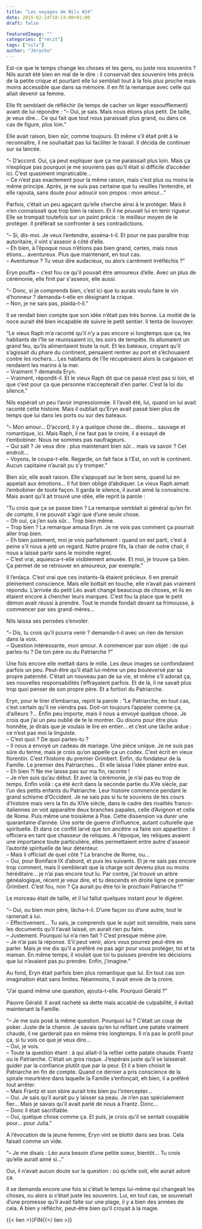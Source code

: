 ```yaml
---
title: "Les voyages de Nils #24"
date: 2015-02-24T18:14:00+01:00
draft: false

featuredImage: ""
categories: ["récit"]
tags: ["nils"]
author: "Jérycho"
---
```

Est-ce que le temps change les choses et les gens, ou juste nos souvenirs ? Nils aurait été bien en mal de le dire : il conservait des souvenirs très précis de la petite crique et pourtant elle lui semblait tout à la fois plus proche mais moins accessible que dans sa mémoire. Il en fit la remarque avec celle qui allait devenir sa femme.

Elle fit semblant de réfléchir (le temps de cacher un léger essoufflement) avant de lui répondre : 
“– Oui, je sais. Mais nous étions plus petit. De taille, je veux dire… Ce qui fait que tout nous paraissait plus grand, ou dans ce cas de figure, plus loin.”

Elle avait raison, bien sûr, comme toujours. Et même s’il était prêt à le reconnaître, il ne souhaitait pas lui faciliter le travail. Il décida de continuer sur sa lancée.

“– D’accord. Oui, ça peut expliquer que ça me paraissait plus loin. Mais ça n’explique pas pourquoi je me souviens pas qu’il était si difficile d’accéder ici. C’est quasiment impraticable…  
– Ce n’est pas exactement pour la même raison, mais c’est plus ou moins le même principe. Après, je ne suis pas certaine que tu veuilles l’entendre, et elle rajouta, sans doute pour adoucir son propos : mon amour…”

Parfois, c’était un peu agaçant qu’elle cherche ainsi à le protéger. Mais il n’en connaissait que trop bien la raison. Et il ne pouvait lui en tenir rigueur. Elle se trompait toutefois sur un point précis : le meilleur moyen de le protéger. Il préférait se confronter à ses contradictions.

“– Si, dis-moi. Je veux l’entendre, asséna-t-il. Et pour ne pas paraître trop autoritaire, il vint s'asseoir à côté d’elle.  
– Eh bien, à l’époque nous n’étions pas bien grand, certes, mais nous étions… aventureux. Plus que maintenant, en tout cas.  
– Aventureux ? Tu veux dire audacieux, ou alors carrément irréfléchis ?”

Eryn pouffa – c’est fou ce qu’il pouvait être amoureux d’elle. Avec un plus de cérémonie, elle finit par s'asseoir, elle aussi.

“– Donc, si je comprends bien, c’est ici que tu aurais voulu faire le vin d’honneur ? demanda-t-elle en désignant la crique.  
– Non, je ne sais pas, plaida-t-il.”

Il se rendait bien compte que son idée n’était pas très bonne. La moitié de la noce aurait été bien incapable de suivre le petit sentier. Il tenta de louvoyer.

“Le vieux Raph m’a raconté qu’il n’y a pas encore si longtemps que ça, les habitants de l’île se réunissaient ici, les soirs de tempête. Ils allumaient un grand feu, qu’ils alimentaient toute la nuit. Et les bateaux, croyant qu’il s’agissait du phare du continent, pensaient rentrer au port et s’échouaient contre les rochers… Les habitants de l’île récupéraient alors la cargaison et rendaient les marins à la mer.  
– Vraiment ? demanda Eryn.  
– Vraiment, répondit-il. Et le vieux Raph dit que ce passé n’est pas si loin, et que c’est pour ça que personne n’accepterait d’en parler. C’est la loi du silence.”

Nils espérait un peu l’avoir impressionnée. Il l’avait été, lui, quand on lui avait raconté cette histoire. Mais il oubliait qu’Eryn avait passé bien plus de temps que lui dans les ports ou sur des bateaux.

“– Mon amour… D’accord, il y a quelque chose de… disons… sauvage et romantique, ici. Mais Raph, il ne faut pas le croire, il a essayé de t’embobiner. Nous ne sommes pas naufrageurs.  
– Qui sait ? Je veux dire : plus maintenant bien sûr… mais va savoir ? Cet endroit…   
– Voyons, le coupa-t-elle. Regarde, on fait face à l’Est, on voit le continent. Aucun capitaine n’aurait pu s’y tromper.”

Bien sûr, elle avait raison. Elle s’appuyait sur le bon sens, quand lui en appelait aux émotions… Il fut bien obligé d’abdiquer. Le vieux Raph aimait l’embobiner de toute façon. Il garda le silence, il aurait aimé la convaincre. Mais avant qu’il ait trouvé une idée, elle reprit la parole :

“Tu crois que ça se passe bien ? La remarque semblait si général qu’en fin de compte, il ne pouvait s’agir que d’une seule chose.  
– Oh oui, ça j’en suis sûr… Trop bien même.  
– Trop bien ? La remarque amusa Eryn. Je ne vois pas comment ça pourrait aller trop bien.  
– Eh bien justement, moi je vois parfaitement : quand on est parti, c’est à peine s’il nous a jeté un regard. Notre propre fils, la chair de notre chair, il nous a laissé partir sans le moindre regret.  
– C’est vrai, aquiesca-t-elle visiblement amusée. Et  moi, je trouve ça bien. Ça permet de se retrouver en amoureux, par exemple.”

Il l’enlaça. C’est vrai que ces instants-là étaient précieux. Il en prenait pleinement conscience. Mais elle bottait en touche, elle n’avait pas vraiment répondu. L’arrivée du petit Léo avait changé beaucoup de choses, et ils en étaient encore à chercher leurs marques. C’est fou la place que le petit démon avait réussi à prendre. Tout le monde fondait devant sa frimousse, à commencer par ses grand-mères…

Nils laissa ses pensées s’envoler.

“– Dis, tu crois qu’il pourra venir ? demanda-t-il avec un rien de tension dans la voix.  
– Question intéressante, mon amour. A commencer par son objet : de qui parles-tu ? De ton père ou du Patriarche ?”

Une fois encore elle mettait dans le mille. Les deux images se confondaient parfois un peu. Peut-être qu’il était lui-même un peu bouleversé par sa propre paternité. C’était un nouveau pan de sa vie, et même s’il adorait ça, ses nouvelles responsabilités l’effrayaient parfois. Et de là, il ne savait plus trop quoi penser de son propre père. Et a fortiori du Patriarche.



Eryn, pour le tirer d’embarras, reprit la parole : “Le Patriarche, en tout cas, c’est certain qu’il ne viendra pas. Doit-on toujours l’appeler comme ça, d’ailleurs ?... Enfin peu importe, mais il nous a envoyé quelque chose. Je crois que j’ai un peu oublié de te le montrer. Ou disons pour être plus honnête, je dirais que je voulais le lire en entier… et c’est une tâche ardue : ce n’est pas moi la linguiste.  
– C’est quoi ? De quoi parles-tu ?  
– Il nous a envoyé un cadeau de mariage. Une pièce unique. Je ne suis pas sûre du terme, mais je crois qu’on appelle ça un codex. C’est écrit en vieux florentin. C’est l’histoire du premier Grimbert. Enfin, du fondateur de la Famille. Le premier des Patriarches… Et elle laissa l’idée planer entre eux.  
– Eh bien ?! Ne me laisse pas sur ma fin, raconte !  
– Je n’en suis qu’au début. Et avec la cérémonie, je n’ai pas eu trop de temps. Enfin voilà : ça été écrit dans la seconde partie du XVe siècle, par l’un des petits enfants du Patriarche. Leur histoire commence pendant le grand schisme d’Occident. Je ne sais pas si tu te souviens de tes cours d’histoire mais vers la fin du XIVe siècle, dans le cadre des rivalités franco-italiennes on voit apparaître deux branches papales, celle d’Avignon et celle de Rome. Puis même une troisième à Pise. Cette dissension va durer une quarantaine d’année. Une sorte de guerre d’influence, autant culturelle que spirituelle. Et dans ce conflit larvé que ton ancêtre va faire son apparition : il officiera en tant que chasseur de reliques. A l’époque, les reliques avaient une importance toute particulière, elles permettaient entre autre d'asseoir l’autorité spirituelle de leur détenteur.  
– Mais il officiait de quel côté ? La branche de Rome, ou…  
– Oui, pour Boniface IX d’abord, et puis les suivants. Et je ne sais pas encore trop comment, mais il semblerait que la charge soit devenu plus ou moins héréditaire… je n’ai pas encore tout lu. Par contre, j’ai trouvé un arbre généalogique, récent je veux dire, et tu descends en droite ligne ce premier Grimbert. C’est fou, non ? Ça aurait pu être toi le prochain Patriarche !!”

Le morceau était de taille, et il lui fallut quelques instant pour le digérer.

“– Oui, ou bien mon père, lâcha-t-il. D’une façon ou d’une autre, tout le ramenait à lui.  
– Effectivement… Tu sais, je comprends que le sujet soit sensible, mais sans les documents qu’il t’avait laissé, on aurait rien pu faire.  
– Justement. Pourquoi lui n’a rien fait ? C’est presque même pire.  
– Je n’ai pas la réponse. S’il peut venir, alors vous pourrez peut-être en parler. Mais je me dis qu’il a préféré ne pas agir pour vous protéger, toi et ta maman. En même temps, il voulait que toi tu puisses prendre les décisions que lui n’avaient pas pu prendre. Enfin, j’imagine.”

Au fond, Eryn était parfois bien plus romantique que lui. En tout cas son imagination était sans limites. Néanmoins, il avait envie de la croire.

“J’ai quand même une question, ajouta-t-elle. Pourquoi Gérald ?”

Pauvre Gérald. Il avait racheté sa dette mais accablé de culpabilité, il évitait maintenant la Famille.

“– Je me suis posé la même question. Pourquoi lui ? C’était un coup de poker. Juste de la chance. Je savais qu’en lui refilant une patate vraiment chaude, il ne garderait pas en même très longtemps. Il n’a pas le profil pour ça, si tu vois ce que je veux dire…  
– Oui, je vois.  
– Toute la question étant : à qui allait-il la refiler cette patate chaude. Frantz ou le Patriarche. C’était un gros risque. J’espérais juste qu’il se laisserait guider par la confiance plutôt que par la peur. Et il a bien choisit le Patriarche en fin de compte. Quand ce dernier a pris conscience de la spirale meurtrière dans laquelle la Famille s’enfonçait, eh bien, il a préféré tout arrêter.  
– Mais Frantz et son sbire aurait très bien pu l’intercepter…  
– Oui. Je sais qu’il aurait pu y laisser sa peau. Je n’en pas spécialement fier… Mais je savais qu’il avait parlé de nous à Frantz. Donc…   
– Donc il était sacrifiable.  
– Oui, quelque chose comme ça. Et puis, je crois qu’il se sentait coupable pour… pour Julia.”

A l’évocation de la jeune femme, Eryn vint se blottir dans ses bras. Cela faisait comme un vide.

“– Je me disais : Léo aura besoin d’une petite soeur, bientôt… Tu crois qu’elle aurait aimé si…”

Oui, il n’avait aucun doute sur la question : où qu’elle soit, elle aurait adoré ça.

Il se demanda encore une fois si c’était le temps lui-même qui changeait les choses, ou alors si c’était juste les souvenirs. Lui, en tout cas, se souvenait d’une promesse qu’il avait faite sur une plage, il y a bien des années de cela. A bien y réfléchir, peut-être bien qu’il croyait à la magie.

{{< lien >}}FIN{{</ lien >}}